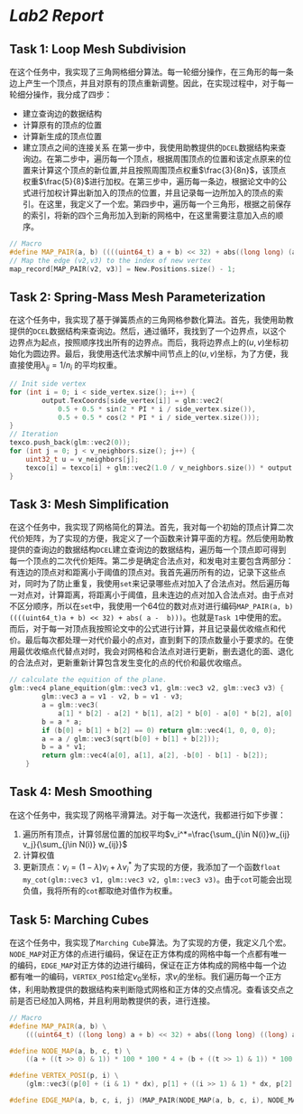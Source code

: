 # __*Lab2 Report*__

## Task 1: Loop Mesh Subdivision

在这个任务中，我实现了三角网格细分算法。每一轮细分操作，在三角形的每一条边上产生一个顶点，并且对原有的顶点重新调整。因此，在实现过程中，对于每一轮细分操作，我分成了四步：
* 建立查询边的数据结构
* 计算原有的顶点的位置
* 计算新生成的顶点位置
* 建立顶点之间的连接关系
在第一步中，我使用助教提供的`DCEL`数据结构来查询边。在第二步中，遍历每一个顶点，根据周围顶点的位置和该定点原来的位置来计算这个顶点的新位置,并且按照周围顶点权重$\frac{3}{8n}$，该顶点权重$\frac{5}{8}$进行加权。在第三步中，遍历每一条边，根据论文中的公式进行加权计算出新加入的顶点的位置，并且记录每一边所加入的顶点的索引。在这里，我定义了一个宏。第四步中，遍历每一个三角形，根据之前保存的索引，将新的四个三角形加入到新的网格中，在这里需要注意加入点的顺序。
```C++
// Macro
#define MAP_PAIR(a, b) ((((uint64_t) a + b) << 32) + abs((long long) (a -  b)))
// Map the edge (v2,v3) to the index of new vertex
map_record[MAP_PAIR(v2, v3)] = New.Positions.size() - 1;
```

## Task 2: Spring-Mass Mesh Parameterization

在这个任务中，我实现了基于弹簧质点的三角网格参数化算法。首先，我使用助教提供的`DCEL`数据结构来查询边。然后，通过循环，我找到了一个边界点，以这个边界点为起点，按照顺序找出所有的边界点。而后，我将边界点上的$(u,v)$坐标初始化为圆边界。最后，我使用迭代法求解中间节点上的$(u,v)$坐标，为了方便，我直接使用$\lambda_{ij}=1/n_i$ 的平均权重。
```C++
// Init side vertex
for (int i = 0; i < side_vertex.size(); i++) {
        output.TexCoords[side_vertex[i]] = glm::vec2(
            0.5 + 0.5 * sin(2 * PI * i / side_vertex.size()),
            0.5 + 0.5 * cos(2 * PI * i / side_vertex.size()));
} 
// Iteration
texco.push_back(glm::vec2(0));
for (int j = 0; j < v_neighbors.size(); j++) {
    uint32_t u = v_neighbors[j];
    texco[i] = texco[i] + glm::vec2(1.0 / v_neighbors.size()) * output.TexCoords[u];
}
```

## Task 3:  Mesh Simplification

在这个任务中，我实现了网格简化的算法。首先，我对每一个初始的顶点计算二次代价矩阵，为了实现的方便，我定义了一个函数来计算平面的方程。然后使用助教提供的查询边的数据结构`DCEL`建立查询边的数据结构，遍历每一个顶点即可得到每一个顶点的二次代价矩阵。第二步是确定合法点对，和发电对主要包含两部分：有连边的顶点对和距离小于阈值的顶点对。我首先遍历所有的边，记录下这些点对，同时为了防止重复，我使用`set`来记录哪些点对加入了合法点对。然后遍历每一对点对，计算距离，将距离小于阈值，且未连边的点对加入合法点对。由于点对不区分顺序，所以在`set`中，我使用一个64位的数对点对进行编码`MAP_PAIR(a, b) ((((uint64_t)a + b) << 32) + abs( a -  b)))`。也就是`Task 1`中使用的宏。而后，对于每一对顶点我按照论文中的公式进行计算，并且记录最优收缩点和代价。最后每次都处理一对代价最小的点对，直到剩下的顶点数量小于要求的。在使用最优收缩点代替点对时，我会对网格和合法点对进行更新，删去退化的面、退化的合法点对，更新重新计算包含发生变化的点的代价和最优收缩点。

```C++
// calculate the equition of the plane.
glm::vec4 plane_equition(glm::vec3 v1, glm::vec3 v2, glm::vec3 v3) {
        glm::vec3 a = v1 - v2, b = v1 - v3;
        a = glm::vec3(
            a[1] * b[2] - a[2] * b[1], a[2] * b[0] - a[0] * b[2], a[0] * b[1] - a[1] * b[0]);
        b = a * a;
        if (b[0] + b[1] + b[2] == 0) return glm::vec4(1, 0, 0, 0);
        a = a / glm::vec3(sqrt(b[0] + b[1] + b[2]));
        b = a * v1;
        return glm::vec4(a[0], a[1], a[2], -b[0] - b[1] - b[2]);
    }
```

## Task 4: Mesh Smoothing

在这个任务中，我实现了网格平滑算法。对于每一次迭代，我都进行如下步骤：
1. 遍历所有顶点，计算邻居位置的加权平均$v_i^*=\frac{\sum_{j\in N(i)}w_{ij} v_j}{\sum_{j\in N(i)} w_{ij}}$
2. 计算权值
3. 更新顶点：$v_i=(1-\lambda)v_i+\lambda v_i^*$
为了实现的方便，我添加了一个函数`float my_cot(glm::vec3 v1, glm::vec3 v2, glm::vec3 v3)`。由于`cot`可能会出现负值，我将所有的`cot`都取绝对值作为权重。

## Task 5: Marching Cubes

在这个任务中，我实现了`Marching Cube`算法。为了实现的方便，我定义几个宏。`NODE_MAP`对正方体的点进行编码，保证在正方体构成的网格中每一个点都有唯一的编码，`EDGE_MAP`对正方体的边进行编码，保证在正方体构成的网格中每一个边都有唯一的编码，`VERTEX_POSI`给定$v_0$坐标，求$v_i$的坐标。我们遍历每一个正方体，利用助教提供的数据结构来判断隐式网格和正方体的交点情况。查看该交点之前是否已经加入网格，并且利用助教提供的表，进行连接。
```C++
// Macro
#define MAP_PAIR(a, b) \
    (((uint64_t) ((long long) a + b) << 32) + abs((long long) ((long) a - (long) b)))

#define NODE_MAP(a, b, c, t) \
    ((a + ((t >> 0) & 1)) * 100 * 100 * 4 + (b + ((t >> 1) & 1)) * 100 * 2 + c + ((t >> 2) & 1))

#define VERTEX_POSI(p, i) \
    (glm::vec3((p[0] + (i & 1) * dx), p[1] + ((i >> 1) & 1) * dx, p[2] + ((i >> 2) & 1) * dx))

#define EDGE_MAP(a, b, c, i, j) (MAP_PAIR(NODE_MAP(a, b, c, i), NODE_MAP(a, b, c, j)))
```